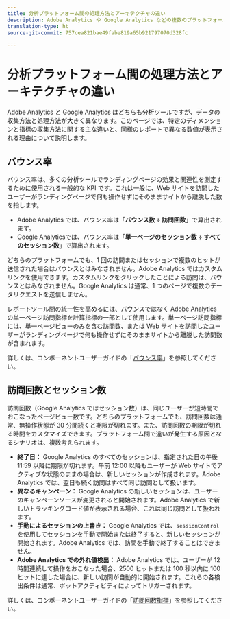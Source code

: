 ```yaml
---
title: 分析プラットフォーム間の処理方法とアーキテクチャの違い
description: Adobe Analytics や Google Analytics などの複数のプラットフォーム間で、一部のデータの収集方法と表示方法が異なる場合について説明します。
translation-type: ht
source-git-commit: 757cea821bae49fabe819a65b921797070d328fc

---
```



# 分析プラットフォーム間の処理方法とアーキテクチャの違い

Adobe Analytics と Google Analytics はどちらも分析ツールですが、データの収集方法と処理方法が大きく異なります。このページでは、特定のディメンションと指標の収集方法に関する主な違いと、同様のレポートで異なる数値が表示される理由について説明します。

## バウンス率

バウンス率は、多くの分析ツールでランディングページの効果と関連性を測定するために使用される一般的な KPI です。これは一般に、Web サイトを訪問したユーザーがランディングページで何も操作せずにそのままサイトから離脱した数を指します。

* Adobe Analytics では、バウンス率は「**バウンス数 ÷ 訪問回数**」で算出されます。
* Google Analyticsでは、バウンス率は「**単一ページのセッション数 ÷ すべてのセッション数**」で算出されます。

どちらのプラットフォームでも、1 回の訪問またはセッションで複数のヒットが送信された場合はバウンスとはみなされません。Adobe Analytics ではカスタムリンクを使用できます。カスタムリンクをクリックしたことによる訪問は、バウンスとはみなされません。Google Analytics は通常、1 つのページで複数のデータリクエストを送信しません。

レポートツール間の統一性を高めるには、バウンスではなく Adobe Analytics の単一ページ訪問指標を計算指標の一部として使用します。単一ページ訪問指標には、単一ページビューのみを含む訪問数、または Web サイトを訪問したユーザーがランディングページで何も操作せずにそのままサイトから離脱した訪問数が含まれます。

詳しくは、コンポーネントユーザーガイドの「[バウンス率](/help/components/c-variables/c-metrics/metrics-bounce-rate.md)」を参照してください。

## 訪問回数とセッション数

訪問回数（Google Analytics ではセッション数）は、同じユーザーが短時間でおこなったページビュー数です。どちらのプラットフォームでも、訪問回数は通常、無操作状態が 30 分間続くと期限が切れます。また、訪問回数の期限が切れる時間をカスタマイズできます。プラットフォーム間で違いが発生する原因となるシナリオは、複数考えられます。

* **終了日：** Google Analytics のすべてのセッションは、指定された日の午後 11:59 以降に期限が切れます。午前 12:00 以降もユーザーが Web サイトでアクティブな状態のままの場合は、新しいセッションが作成されます。Adobe Analytics では、翌日も続く訪問はすべて同じ訪問として扱います。
* **異なるキャンペーン：** Google Analytics の新しいセッションは、ユーザーのキャンペーンソースが変更されると開始されます。Adobe Analytics で新しいトラッキングコード値が表示される場合、これは同じ訪問として扱われます。
* **手動によるセッションの上書き：** Google Analytics では、`sessionControl` を使用してセッションを手動で開始または終了すると、新しいセッションが開始されます。Adobe Analytics では、訪問を手動で終了することはできません。
* **Adobe Analytics での外れ値検出：** Adobe Analytics では、ユーザーが 12 時間連続して操作をおこなった場合、2500 ヒットまたは 100 秒以内に 100 ヒットに達した場合に、新しい訪問が自動的に開始されます。これらの各検出条件は通常、ボットアクティビティによってトリガーされます。

詳しくは、コンポーネントユーザーガイドの「[訪問回数指標](/help/components/c-variables/c-metrics/metrics-visit.md)」を参照してください。

